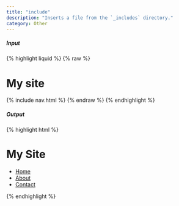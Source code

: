 ```yaml
---
title: "include"
description: "Inserts a file from the `_includes` directory."
category: Other
---
```

##### Input

{% highlight liquid %}
{% raw %}
<h1>My site</h1>
{% include nav.html %}
{% endraw %}
{% endhighlight %}

##### Output

{% highlight html %}
<h1>My Site</h1>
<ul class="nav">
  <li><a href="/">Home</a></li>
  <li><a href="/about/">About</a></li>
  <li><a href="/contact/">Contact</a></li>
</ul>
{% endhighlight %}
